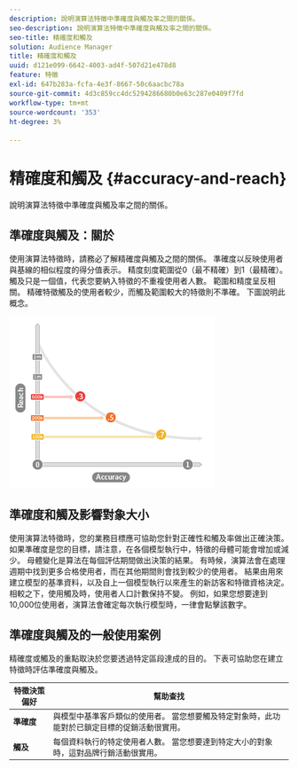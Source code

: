```yaml
---
description: 說明演算法特徵中準確度與觸及率之間的關係。
seo-description: 說明演算法特徵中準確度與觸及率之間的關係。
seo-title: 精確度和觸及
solution: Audience Manager
title: 精確度和觸及
uuid: d121e099-6642-4003-ad4f-507d21e478d8
feature: 特徵
exl-id: 647b283a-fcfa-4e3f-8667-50c6aacbc78a
source-git-commit: 4d3c859cc4dc5294286680b0e63c287e0409f7fd
workflow-type: tm+mt
source-wordcount: '353'
ht-degree: 3%

---
```


# 精確度和觸及 {#accuracy-and-reach}

說明演算法特徵中準確度與觸及率之間的關係。

<!-- c_accuracy_reach.xml -->

## 準確度與觸及：關於

使用演算法特徵時，請務必了解精確度與觸及之間的關係。 準確度以反映使用者與基線的相似程度的得分值表示。 精度刻度範圍從0（最不精確）到1（最精確）。 觸及只是一個值，代表您要納入特徵的不重複使用者人數。 範圍和精度呈反相關。 精確特徵觸及的使用者較少，而觸及範圍較大的特徵則不準確。 下圖說明此概念。

![](assets/Reach_v_Accuracy.png)

## 準確度和觸及影響對象大小

使用演算法特徵時，您的業務目標應可協助您針對正確性和觸及率做出正確決策。 如果準確度是您的目標，請注意，在各個模型執行中，特徵的母體可能會增加或減少。 母體變化是算法在每個評估期間做出決策的結果。 有時候，演算法會在處理週期中找到更多合格使用者，而在其他期間則會找到較少的使用者。 結果由用來建立模型的基準資料，以及自上一個模型執行以來產生的新訪客和特徵資格決定。 相較之下，使用觸及時，使用者人口計數保持不變。 例如，如果您想要達到10,000位使用者，演算法會確定每次執行模型時，一律會點擊該數字。

## 準確度與觸及的一般使用案例

精確度或觸及的重點取決於您要透過特定區段達成的目的。 下表可協助您在建立特徵時評估準確度與觸及。

| 特徵決策偏好 | 幫助查找 |
|---|---|
| **準確度** | 與模型中基準客戶類似的使用者。 當您想要觸及特定對象時，此功能對於已鎖定目標的促銷活動很實用。 |
| **觸及** | 每個資料執行的特定使用者人數。 當您想要達到特定大小的對象時，這對品牌行銷活動很實用。 |
